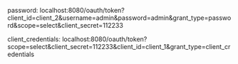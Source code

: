 password: 
    localhost:8080/oauth/token?client_id=client_2&username=admin&password=admin&grant_type=password&scope=select&client_secret=112233
    
client_credentials:
    localhost:8080/oauth/token?scope=select&client_secret=112233&client_id=client_1&grant_type=client_credentials    